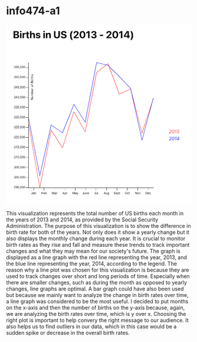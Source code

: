 # info474-a1

![](src/image.png)

This visualization represents the total number of US births each month in the years of 2013 and 2014, as provided by the Social Security Administration. The purpose of this visualization is to show the difference in birth rate for both of the years. Not only does it show a yearly change but it also displays the monthly change during each year. It is crucial to monitor birth rates as they rise and fall and measure these trends to track important changes and what they may mean for our society's future. The graph is displayed as a line graph with the red line representing the year, 2013, and the blue line representing the year, 2014, according to the legend. The reason why a line plot was chosen for this visualization is because they are used to track changes over short and long periods of time. Especially when there are smaller changes, such as during the month as opposed to yearly changes, line graphs are optimal. A bar graph could have also been used but because we mainly want to analyze the change in birth rates over time, a line graph was considered to be the most useful. I decided to put months on the x-axis and then the number of births on the y-axis because, again, we are analyzing the birth rates over time, which is y over x. Choosing the right plot is important to help convery the right message to our audience. It also helps us to find outliers in our data, which in this case would be a sudden spike or decrease in the overall birth rates. 

